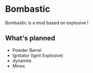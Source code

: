 # Bombastic

Bombastic is a mod based on explosive !

## What's planned

- Powder Barrel 
- Ignitator (Ignit Explosive)
- dynamite
- Mines